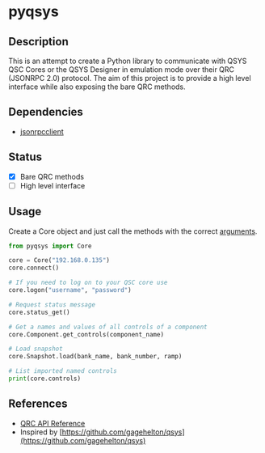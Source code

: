 # pyqsys

## Description
This is an attempt to create a Python library to communicate with QSYS QSC Cores or the QSYS Designer in emulation mode over their QRC (JSONRPC 2.0) protocol.
The aim of this project is to provide a high level interface while also exposing the bare QRC methods. 

## Dependencies
-  [jsonrpcclient](https://github.com/explodinglabs/jsonrpcclient)

## Status

- [x] Bare QRC methods
- [ ] High level interface

## Usage
Create a Core object and just call the methods with the correct [arguments](https://q-syshelp.qsc.com/#External_Control_APIs/QRC/QRC_Commands.htm).

```python
from pyqsys import Core

core = Core("192.168.0.135")
core.connect()

# If you need to log on to your QSC core use
core.logon("username", "password")

# Request status message
core.status_get()

# Get a names and values of all controls of a component
core.Component.get_controls(component_name)

# Load snapshot
core.Snapshot.load(bank_name, bank_number, ramp)

# List imported named controls
print(core.controls)
```

## References
- [QRC API Reference](https://q-syshelp.qsc.com/#External_Control_APIs/QRC/QRC_Commands.htm)
- Inspired by [https://github.com/gagehelton/qsys](https://github.com/gagehelton/qsys)
